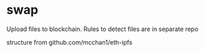 # swap

Upload files to blockchain. Rules to detect files are in separate repo


structure from github.com/mcchan1/eth-ipfs


